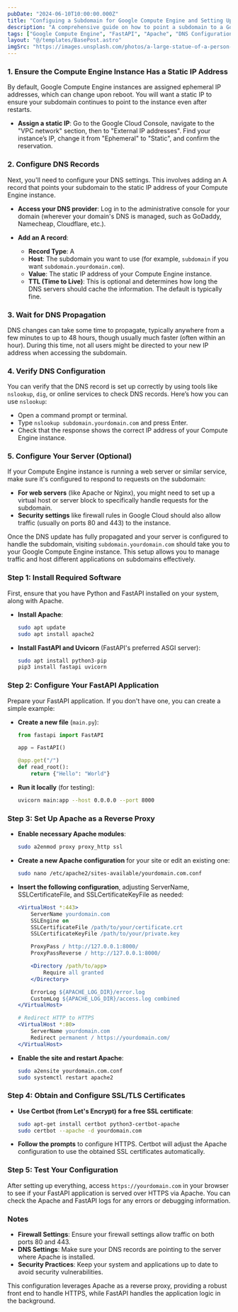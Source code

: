 ```yaml
---
pubDate: "2024-06-10T10:00:00.000Z"
title: "Configuing a Subdomain for Google Compute Engine and Setting Up FastAPI with Apache"
description: "A comprehensive guide on how to point a subdomain to a Google Compute Engine instance and set up a FastAPI application using Apache as a reverse proxy. This tutorial includes steps from assigning a static IP to your instance, configuring DNS, and setting up SSL with Apache to serve FastAPI applications securely."
tags: ["Google Compute Engine", "FastAPI", "Apache", "DNS Configuration", "SSL/TLS Certificates", "Web Development", "Proxy Configuration"]
layout: "@/templates/BasePost.astro"
imgSrc: "https://images.unsplash.com/photos/a-large-statue-of-a-person-in-a-dark-room-Lhzabp9UrSU"
---
```


### 1. Ensure the Compute Engine Instance Has a Static IP Address

By default, Google Compute Engine instances are assigned ephemeral IP addresses, which can change upon reboot. You will want a static IP to ensure your subdomain continues to point to the instance even after restarts.

- **Assign a static IP**: Go to the Google Cloud Console, navigate to the "VPC network" section, then to "External IP addresses". Find your instance’s IP, change it from "Ephemeral" to "Static", and confirm the reservation.

### 2. Configure DNS Records

Next, you'll need to configure your DNS settings. This involves adding an A record that points your subdomain to the static IP address of your Compute Engine instance.

- **Access your DNS provider**: Log in to the administrative console for your domain (wherever your domain's DNS is managed, such as GoDaddy, Namecheap, Cloudflare, etc.).
  
- **Add an A record**:
  - **Record Type**: A
  - **Host**: The subdomain you want to use (for example, `subdomain` if you want `subdomain.yourdomain.com`).
  - **Value**: The static IP address of your Compute Engine instance.
  - **TTL (Time to Live)**: This is optional and determines how long the DNS servers should cache the information. The default is typically fine.

### 3. Wait for DNS Propagation

DNS changes can take some time to propagate, typically anywhere from a few minutes to up to 48 hours, though usually much faster (often within an hour). During this time, not all users might be directed to your new IP address when accessing the subdomain.

### 4. Verify DNS Configuration

You can verify that the DNS record is set up correctly by using tools like `nslookup`, `dig`, or online services to check DNS records. Here’s how you can use `nslookup`:

- Open a command prompt or terminal.
- Type `nslookup subdomain.yourdomain.com` and press Enter.
- Check that the response shows the correct IP address of your Compute Engine instance.

### 5. Configure Your Server (Optional)

If your Compute Engine instance is running a web server or similar service, make sure it's configured to respond to requests on the subdomain:

- **For web servers** (like Apache or Nginx), you might need to set up a virtual host or server block to specifically handle requests for the subdomain.
- **Security settings** like firewall rules in Google Cloud should also allow traffic (usually on ports 80 and 443) to the instance.

Once the DNS update has fully propagated and your server is configured to handle the subdomain, visiting `subdomain.yourdomain.com` should take you to your Google Compute Engine instance. This setup allows you to manage traffic and host different applications on subdomains effectively.

### Step 1: Install Required Software

First, ensure that you have Python and FastAPI installed on your system, along with Apache.

- **Install Apache**:

  ```bash
  sudo apt update
  sudo apt install apache2
  ```

- **Install FastAPI and Uvicorn** (FastAPI's preferred ASGI server):

  ```bash
  sudo apt install python3-pip
  pip3 install fastapi uvicorn
  ```

### Step 2: Configure Your FastAPI Application

Prepare your FastAPI application. If you don't have one, you can create a simple example:

- **Create a new file** (`main.py`):

  ```python
  from fastapi import FastAPI

  app = FastAPI()

  @app.get("/")
  def read_root():
      return {"Hello": "World"}
  ```

- **Run it locally** (for testing):

  ```bash
  uvicorn main:app --host 0.0.0.0 --port 8000
  ```

### Step 3: Set Up Apache as a Reverse Proxy

- **Enable necessary Apache modules**:

  ```bash
  sudo a2enmod proxy proxy_http ssl
  ```

- **Create a new Apache configuration** for your site or edit an existing one:

  ```bash
  sudo nano /etc/apache2/sites-available/yourdomain.com.conf
  ```

- **Insert the following configuration**, adjusting ServerName, SSLCertificateFile, and SSLCertificateKeyFile as needed:

  ```apache
  <VirtualHost *:443>
      ServerName yourdomain.com
      SSLEngine on
      SSLCertificateFile /path/to/your/certificate.crt
      SSLCertificateKeyFile /path/to/your/private.key

      ProxyPass / http://127.0.0.1:8000/
      ProxyPassReverse / http://127.0.0.1:8000/

      <Directory /path/to/app>
          Require all granted
      </Directory>

      ErrorLog ${APACHE_LOG_DIR}/error.log
      CustomLog ${APACHE_LOG_DIR}/access.log combined
  </VirtualHost>

  # Redirect HTTP to HTTPS
  <VirtualHost *:80>
      ServerName yourdomain.com
      Redirect permanent / https://yourdomain.com/
  </VirtualHost>
  ```

- **Enable the site and restart Apache**:

  ```bash
  sudo a2ensite yourdomain.com.conf
  sudo systemctl restart apache2
  ```

### Step 4: Obtain and Configure SSL/TLS Certificates

- **Use Certbot (from Let's Encrypt) for a free SSL certificate**:

  ```bash
  sudo apt-get install certbot python3-certbot-apache
  sudo certbot --apache -d yourdomain.com
  ```

- **Follow the prompts** to configure HTTPS. Certbot will adjust the Apache configuration to use the obtained SSL certificates automatically.

### Step 5: Test Your Configuration

After setting up everything, access `https://yourdomain.com` in your browser to see if your FastAPI application is served over HTTPS via Apache. You can check the Apache and FastAPI logs for any errors or debugging information.

### Notes

- **Firewall Settings**: Ensure your firewall settings allow traffic on both ports 80 and 443.
- **DNS Settings**: Make sure your DNS records are pointing to the server where Apache is installed.
- **Security Practices**: Keep your system and applications up to date to avoid security vulnerabilities.

This configuration leverages Apache as a reverse proxy, providing a robust front end to handle HTTPS, while FastAPI handles the application logic in the background.
